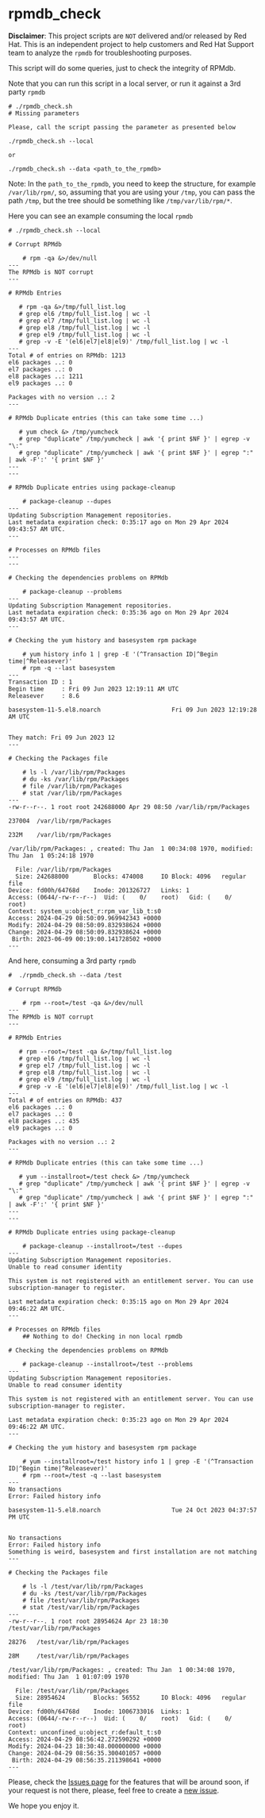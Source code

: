 # rpmdb_check

**Disclaimer**: This project scripts are `NOT` delivered and/or released by Red Hat. This is an independent project to help customers and Red Hat Support team to analyze the `rpmdb` for troubleshooting purposes.

This script will do some queries, just to check the integrity of RPMdb.

Note that you can run this script in a local server, or run it against a 3rd party `rpmdb`

```
# ./rpmdb_check.sh 
# Missing parameters

Please, call the script passing the parameter as presented below

./rpmdb_check.sh --local

or

./rpmdb_check.sh --data <path_to_the_rpmdb>
```
Note: In the `path_to_the_rpmdb`, you need to keep the structure, for example `/var/lib/rpm/`, so, assuming that you are using your `/tmp`, you can pass the path `/tmp`, but the tree should be something like `/tmp/var/lib/rpm/*`.


Here you can see an example consuming the local `rpmdb`
```
# ./rpmdb_check.sh --local

# Corrupt RPMdb

    # rpm -qa &>/dev/null
---
The RPMdb is NOT corrupt
---

# RPMdb Entries

   # rpm -qa &>/tmp/full_list.log
   # grep el6 /tmp/full_list.log | wc -l
   # grep el7 /tmp/full_list.log | wc -l
   # grep el8 /tmp/full_list.log | wc -l
   # grep el9 /tmp/full_list.log | wc -l
   # grep -v -E '(el6|el7|el8|el9)' /tmp/full_list.log | wc -l
---
Total # of entries on RPMdb: 1213
el6 packages ..: 0
el7 packages ..: 0
el8 packages ..: 1211
el9 packages ..: 0

Packages with no version ..: 2
---

# RPMdb Duplicate entries (this can take some time ...)

   # yum check &> /tmp/yumcheck
   # grep "duplicate" /tmp/yumcheck | awk '{ print $NF }' | egrep -v "\:"
   # grep "duplicate" /tmp/yumcheck | awk '{ print $NF }' | egrep ":" | awk -F':' '{ print $NF }'
---
---

# RPMdb Duplicate entries using package-cleanup

    # package-cleanup --dupes
---
Updating Subscription Management repositories.
Last metadata expiration check: 0:35:17 ago on Mon 29 Apr 2024 09:43:57 AM UTC.
---

# Processes on RPMdb files
---
---

# Checking the dependencies problems on RPMdb

    # package-cleanup --problems
---
Updating Subscription Management repositories.
Last metadata expiration check: 0:35:36 ago on Mon 29 Apr 2024 09:43:57 AM UTC.
---

# Checking the yum history and basesystem rpm package

    # yum history info 1 | grep -E '(^Transaction ID|^Begin time|^Releasever)'
    # rpm -q --last basesystem
---
Transaction ID : 1
Begin time     : Fri 09 Jun 2023 12:19:11 AM UTC
Releasever     : 8.6

basesystem-11-5.el8.noarch                    Fri 09 Jun 2023 12:19:28 AM UTC


They match: Fri 09 Jun 2023 12
---

# Checking the Packages file

    # ls -l /var/lib/rpm/Packages
    # du -ks /var/lib/rpm/Packages
    # file /var/lib/rpm/Packages
    # stat /var/lib/rpm/Packages
---
-rw-r--r--. 1 root root 242688000 Apr 29 08:50 /var/lib/rpm/Packages

237004  /var/lib/rpm/Packages

232M    /var/lib/rpm/Packages

/var/lib/rpm/Packages: , created: Thu Jan  1 00:34:08 1970, modified: Thu Jan  1 05:24:18 1970

  File: /var/lib/rpm/Packages
  Size: 242688000       Blocks: 474008     IO Block: 4096   regular file
Device: fd00h/64768d    Inode: 201326727   Links: 1
Access: (0644/-rw-r--r--)  Uid: (    0/    root)   Gid: (    0/    root)
Context: system_u:object_r:rpm_var_lib_t:s0
Access: 2024-04-29 08:50:09.969942343 +0000
Modify: 2024-04-29 08:50:09.832938624 +0000
Change: 2024-04-29 08:50:09.832938624 +0000
 Birth: 2023-06-09 00:19:00.141728502 +0000
---
```

And here, consuming a 3rd party `rpmdb`
```
#  ./rpmdb_check.sh --data /test

# Corrupt RPMdb

    # rpm --root=/test -qa &>/dev/null
---
The RPMdb is NOT corrupt
---

# RPMdb Entries

   # rpm --root=/test -qa &>/tmp/full_list.log
   # grep el6 /tmp/full_list.log | wc -l
   # grep el7 /tmp/full_list.log | wc -l
   # grep el8 /tmp/full_list.log | wc -l
   # grep el9 /tmp/full_list.log | wc -l
   # grep -v -E '(el6|el7|el8|el9)' /tmp/full_list.log | wc -l
---
Total # of entries on RPMdb: 437
el6 packages ..: 0
el7 packages ..: 0
el8 packages ..: 435
el9 packages ..: 0

Packages with no version ..: 2
---

# RPMdb Duplicate entries (this can take some time ...)

   # yum --installroot=/test check &> /tmp/yumcheck
   # grep "duplicate" /tmp/yumcheck | awk '{ print $NF }' | egrep -v "\:"
   # grep "duplicate" /tmp/yumcheck | awk '{ print $NF }' | egrep ":" | awk -F':' '{ print $NF }'
---
---

# RPMdb Duplicate entries using package-cleanup

    # package-cleanup --installroot=/test --dupes
---
Updating Subscription Management repositories.
Unable to read consumer identity

This system is not registered with an entitlement server. You can use subscription-manager to register.

Last metadata expiration check: 0:35:15 ago on Mon 29 Apr 2024 09:46:22 AM UTC.
---

# Processes on RPMdb files
    ## Nothing to do! Checking in non local rpmdb

# Checking the dependencies problems on RPMdb

    # package-cleanup --installroot=/test --problems
---
Updating Subscription Management repositories.
Unable to read consumer identity

This system is not registered with an entitlement server. You can use subscription-manager to register.

Last metadata expiration check: 0:35:23 ago on Mon 29 Apr 2024 09:46:22 AM UTC.
---

# Checking the yum history and basesystem rpm package

    # yum --installroot=/test history info 1 | grep -E '(^Transaction ID|^Begin time|^Releasever)'
    # rpm --root=/test -q --last basesystem
---
No transactions
Error: Failed history info

basesystem-11-5.el8.noarch                    Tue 24 Oct 2023 04:37:57 PM UTC


No transactions
Error: Failed history info
Something is weird, basesystem and first installation are not matching
---

# Checking the Packages file

    # ls -l /test/var/lib/rpm/Packages
    # du -ks /test/var/lib/rpm/Packages
    # file /test/var/lib/rpm/Packages
    # stat /test/var/lib/rpm/Packages
---
-rw-r--r--. 1 root root 28954624 Apr 23 18:30 /test/var/lib/rpm/Packages

28276   /test/var/lib/rpm/Packages

28M     /test/var/lib/rpm/Packages

/test/var/lib/rpm/Packages: , created: Thu Jan  1 00:34:08 1970, modified: Thu Jan  1 01:07:09 1970

  File: /test/var/lib/rpm/Packages
  Size: 28954624        Blocks: 56552      IO Block: 4096   regular file
Device: fd00h/64768d    Inode: 1006733016  Links: 1
Access: (0644/-rw-r--r--)  Uid: (    0/    root)   Gid: (    0/    root)
Context: unconfined_u:object_r:default_t:s0
Access: 2024-04-29 08:56:42.272590292 +0000
Modify: 2024-04-23 18:30:48.000000000 +0000
Change: 2024-04-29 08:56:35.300401057 +0000
 Birth: 2024-04-29 08:56:35.211398641 +0000
---
```

Please, check the [Issues page](https://github.com/Qikfix/rpmdb_check/issues) for the features that will be around soon, if your request is not there, please, feel free to create a [new issue](https://github.com/Qikfix/rpmdb_check/issues/new).


We hope you enjoy it.